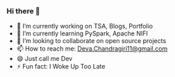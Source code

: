 ### Hi there 👋

- 🔭 I’m currently working on TSA, Blogs, Portfolio
- 🌱 I’m currently learning PySpark, Apache NIFI
- 👯 I’m looking to collaborate on open source projects
- 📫 How to reach me: Deva.Chandragiri11@gmail.com
- 😄 Just call me Dev
- ⚡ Fun fact: I Woke Up Too Late

